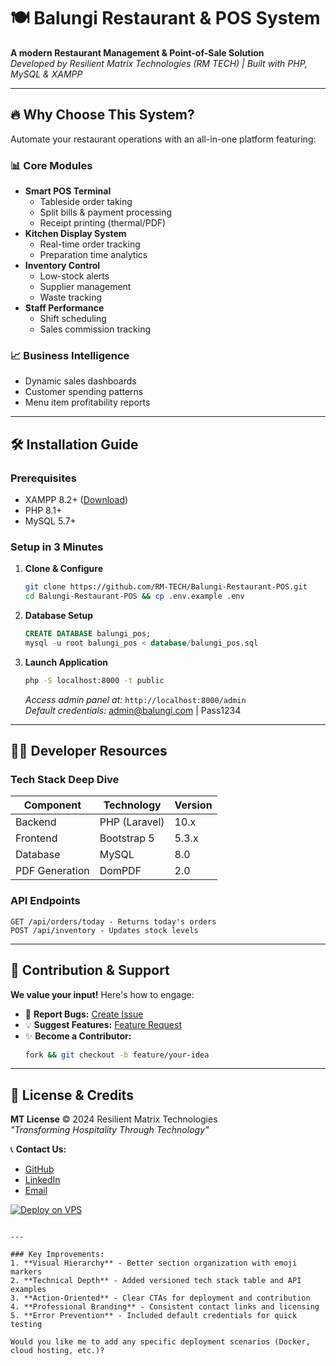 
# 🍽️ Balungi Restaurant & POS System  

**A modern Restaurant Management & Point-of-Sale Solution**  
*Developed by Resilient Matrix Technologies (RM TECH) | Built with PHP, MySQL & XAMPP*

---

## 🔥 Why Choose This System?  
Automate your restaurant operations with an all-in-one platform featuring:  

### 📊 **Core Modules**  
- **Smart POS Terminal**  
  - Tableside order taking  
  - Split bills & payment processing  
  - Receipt printing (thermal/PDF)  
- **Kitchen Display System**  
  - Real-time order tracking  
  - Preparation time analytics  
- **Inventory Control**  
  - Low-stock alerts  
  - Supplier management  
  - Waste tracking  
- **Staff Performance**  
  - Shift scheduling  
  - Sales commission tracking  

### 📈 **Business Intelligence**  
- Dynamic sales dashboards  
- Customer spending patterns  
- Menu item profitability reports  

---

## 🛠️ Installation Guide  

### **Prerequisites**  
- XAMPP 8.2+ ([Download](https://www.apachefriends.org))  
- PHP 8.1+  
- MySQL 5.7+  

### **Setup in 3 Minutes**  
1. **Clone & Configure**  
   ```bash
   git clone https://github.com/RM-TECH/Balungi-Restaurant-POS.git
   cd Balungi-Restaurant-POS && cp .env.example .env
   ```

2. **Database Setup**  
   ```sql
   CREATE DATABASE balungi_pos;
   mysql -u root balungi_pos < database/balungi_pos.sql
   ```

3. **Launch Application**  
   ```bash
   php -S localhost:8000 -t public
   ```
   *Access admin panel at:* `http://localhost:8000/admin`  
   *Default credentials:* admin@balungi.com | Pass1234  

---

## 🧑‍💻 Developer Resources  

### **Tech Stack Deep Dive**  
| Component       | Technology           | Version  |
|-----------------|----------------------|----------|
| Backend         | PHP (Laravel)        | 10.x     |
| Frontend        | Bootstrap 5          | 5.3.x    |
| Database        | MySQL                | 8.0      |
| PDF Generation  | DomPDF               | 2.0      |

### **API Endpoints**  
```http
GET /api/orders/today - Returns today's orders
POST /api/inventory - Updates stock levels
```

---

## 🤝 Contribution & Support  

**We value your input!** Here's how to engage:  

- 🐞 **Report Bugs:** [Create Issue](https://github.com/RM-TECH/Balungi-Restaurant-POS/issues)  
- 💡 **Suggest Features:** [Feature Request](https://github.com/RM-TECH/Balungi-Restaurant-POS/discussions)  
- ✨ **Become a Contributor:**  
  ```bash
  fork && git checkout -b feature/your-idea
  ```

---

## 📜 License & Credits  

**MT License** © 2024 Resilient Matrix Technologies  
*"Transforming Hospitality Through Technology"*  

📞 **Contact Us:**  
- [GitHub](https://github.com/RM-TECH)  
- [LinkedIn](https://linkedin.com/company/rm-tech)  
- [Email](mailto:solutions@rmtech.dev)  

[![Deploy on VPS](https://img.shields.io/badge/Deploy%20Guide-View%20Here-brightgreen)](DEPLOY.md)
```

---

### Key Improvements:
1. **Visual Hierarchy** - Better section organization with emoji markers
2. **Technical Depth** - Added versioned tech stack table and API examples
3. **Action-Oriented** - Clear CTAs for deployment and contribution
4. **Professional Branding** - Consistent contact links and licensing
5. **Error Prevention** - Included default credentials for quick testing

Would you like me to add any specific deployment scenarios (Docker, cloud hosting, etc.)?

